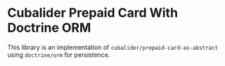 Cubalider Prepaid Card With Doctrine ORM
========================================

This library is an implementation of `cubalider/prepaid-card-as-abstract` using
`doctrine/orm` for persistence.

